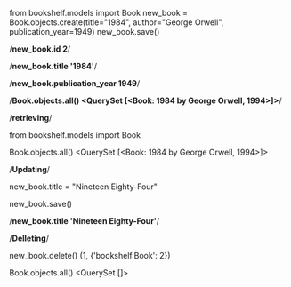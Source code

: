 from bookshelf.models import Book
new_book = Book.objects.create(title="1984", author="George Orwell", publication_year=1949)
new_book.save()


/**new_book.id 2**/

/**new_book.title '1984'**/

/**new_book.publication_year 1949**/

/**Book.objects.all() <QuerySet [<Book: 1984 by George Orwell, 1994>]>**/


/**retrieving**/

from bookshelf.models import Book 

Book.objects.all() <QuerySet [<Book: 1984 by George Orwell, 1994>]>


/**Updating**/

new_book.title = "Nineteen Eighty-Four" 

new_book.save()

/**new_book.title 'Nineteen Eighty-Four'**/


/**Delleting**/

new_book.delete() (1, {'bookshelf.Book': 2})

Book.objects.all()
<QuerySet []>